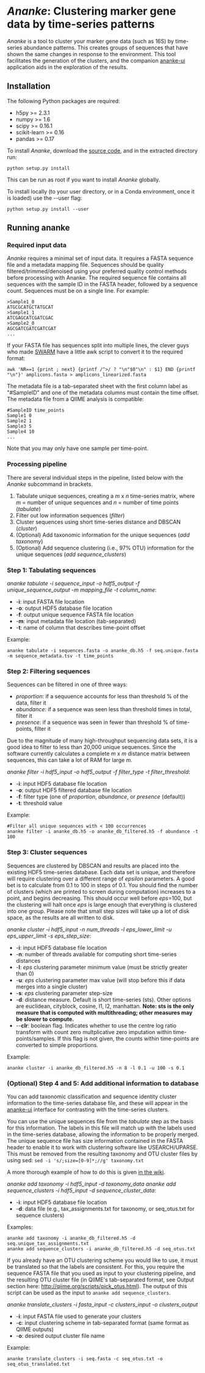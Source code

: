 # *Ananke*: Clustering marker gene data by time-series patterns
*Ananke* is a tool to cluster your marker gene data (such as 16S) by time-series abundance patterns. This creates groups of sequences that have shown the same changes in response to the environment. This tool facilitates the generation of the clusters, and the companion [ananke-ui](https://github.com/beiko-lab/ananke-ui) application aids in the exploration of the results.

## Installation
The following Python packages are required:
- h5py >= 2.3.1
- numpy >= 1.6
- scipy >= 0.16.1
- scikit-learn >= 0.16
- pandas >= 0.17

To install *Ananke*, download the [source code](https://github.com/beiko-lab/ananke/archive/master.zip), and in the extracted directory run:
```
python setup.py install
```
This can be run as root if you want to install *Ananke* globally.

To install locally (to your user directory, or in a Conda environment, once it is loaded) use the --user flag:
```
python setup.py install --user
```

## Running ananke
### Required input data
*Ananke* requires a minimal set of input data. It requires a FASTA sequence file and a metadata mapping file. Sequences should be quality filtered/trimmed/denoised using your preferred quality control methods before processing with Ananke. The required sequence file contains all sequences with the sample ID in the FASTA header, followed by a sequence count. Sequences must be on a single line. For example:
```
>Sample1_0
ATGCGCATGCTATGCAT
>Sample1_1
ATCGAGCATCGATCGAC
>Sample2_0
AGCGATCGATCGATCGAT
...
```
If your FASTA file has sequences split into multiple lines, the clever guys who made [SWARM](https://github.com/torognes/swarm#linearization) have a little awk script to convert it to the required format:
```
awk 'NR==1 {print ; next} {printf /^>/ ? "\n"$0"\n" : $1} END {printf "\n"}' amplicons.fasta > amplicons_linearized.fasta
```

The metadata file is a tab-separated sheet with the first column label as "#SampleID" and one of the metadata columns must contain the time offset. The metadata file from a QIIME analysis is compatible:
```
#SampleID time_points
Sample1 0
Sample2 1
Sample3 5
Sample4 10
...
```
Note that you may only have one sample per time-point.

### Processing pipeline
There are several individual steps in the pipeline, listed below with the *Ananke* subcommand in brackets.

1. Tabulate unique sequences, creating a *m* x *n* time-series matrix, where *m* = number of unique sequences and *n* = number of time points (*tabulate*)
2. Filter out low information sequences (*filter*)
3. Cluster sequences using short time-series distance and DBSCAN (*cluster*)
4. (Optional) Add taxonomic information for the unique sequences (*add taxonomy*)
5. (Optional) Add sequence clustering (i.e., 97% OTU) information for the unique sequences (*add sequence_clusters*)

### Step 1: Tabulating sequences

*ananke tabulate -i sequence_input -o hdf5_output -f unique_sequence_output -m mapping_file -t column_name*:
- -**i**: input FASTA file location
- -**o**: output HDF5 database file location
- -**f**: output unique sequence FASTA file location
- -**m**: input metadata file location (tab-separated)
- -**t**: name of column that describes time-point offset

Example:
```
ananke tabulate -i sequences.fasta -o ananke_db.h5 -f seq.unique.fasta -m sequence_metadata.tsv -t time_points
```

### Step 2: Filtering sequences

Sequences can be filtered in one of three ways:
- *proportion*: if a sequuence accounts for less than threshold % of the data, filter it
- *abundance*: if a sequence was seen less than threshold times in total, filter it
- *presence*: if a sequence was seen in fewer than threshold % of time-points, filter it

Due to the magnitude of many high-throughput sequencing data sets, it is a good idea to filter to less than 20,000 unique sequences. Since the software currently calculates a complete *m* x *m* distance matrix between sequences, this can take a lot of RAM for large *m*.

*ananke filter -i hdf5_input -o hdf5_output -f filter_type -t filter_threshold*:
- -**i**: input HDF5 database file location
- -**o**: output HDF5 filtered database file location
- -**f**: filter type (one of *proportion*, *abundance*, or *presence* (default))
- -**t**: threshold value

Example:
```
#Filter all unique sequences with < 100 occurrences
ananke filter -i ananke_db.h5 -o ananke_db_filtered.h5 -f abundance -t 100
```

### Step 3: Cluster sequences

Sequences are clustered by DBSCAN and results are placed into the existing HDF5 time-series database. Each data set is unique, and therefore will require clustering over a different range of *epsilon* parameters. A good bet is to calculate from 0.1 to 100 in steps of 0.1. You should find the number of clusters (which are printed to screen during computation) increases to a point, and begins decreasing. This should occur well before *eps*=100, but the clustering will halt once *eps* is large enough that everything is clustered into one group. Please note that small step sizes will take up a lot of disk space, as the results are all written to disk. 

*ananke cluster -i hdf5_input -n num_threads -l eps_lower_limit -u eps_upper_limit -s eps_step_size*:
- -**i**: input HDF5 database file location
- -**n**: number of threads available for computing short time-series distances
- -**l**: *eps* clustering parameter minimum value (must be strictly greater than 0)
- -**u**: *eps* clustering parameter max value (will stop before this if data merges into a single cluster)
- -**s**: *eps* clustering parameter step-size
- -**d**: distance measure. Default is short time-series (sts). Other options are euclidean, cityblock, cosine, l1, l2, manhattan. **Note: sts is the only measure that is computed with multithreading; other measures may be slower to compute.**
- --**clr**: boolean flag. Indicates whether to use the centre log ratio transform with count zero multplicative zero imputation within time-points/samples. If this flag is not given, the counts within time-points are converted to simple proportions.

Example:
```
ananke cluster -i ananke_db_filtered.h5 -n 8 -l 0.1 -u 100 -s 0.1
```

### (Optional) Step 4 and 5: Add additional information to database

You can add taxonomic classification and sequence identity cluster information to the time-series database file, and these will appear in the [ananke-ui](https://github.com/beiko-lab/ananke-ui) interface for contrasting with the time-series clusters.

You can use the unique sequences file from the *tabulate* step as the basis for this information. The labels in this file will match up with the labels used in the time-series database, allowing the information to be properly merged. The unique sequence file has size information contained in the FASTA header to enable it to work with clustering software like USEARCH/UPARSE. This must be removed from the resulting taxonomy and OTU cluster files by using sed: `sed -i 's/;size=[0-9]*;//g' taxonomy.txt`

A more thorough example of how to do this is given [in the wiki](https://github.com/beiko-lab/ananke/wiki/Generating-OTUs-and-taxonomy-for-import-into-ananke).

*ananke add taxonomy -i hdf5_input -d taxonomy_data*
*ananke add sequence_clusters -i hdf5_input -d sequence_cluster_data*:
- -**i**: input HDF5 database file location
- -**d**: data file (e.g., tax_assignments.txt for taxonomy, or seq_otus.txt for sequence clusters)

Examples:
```
ananke add taxonomy -i ananke_db_filtered.h5 -d seq.unique_tax_assignments.txt
ananke add sequence_clusters -i ananke_db_filtered.h5 -d seq_otus.txt
```

If you already have an OTU clustering scheme you would like to use, it must be translated so that the labels are consistent. For this, you require the sequence FASTA file that you used as input to your clustering pipeline, and the resulting OTU cluster file (in QIIME's tab-separated format, see Output section here: http://qiime.org/scripts/pick_otus.html). The output of this script can be used as the input to `ananke add sequence_clusters`.

*ananke translate_clusters -i fasta_input -c clusters_input -o clusters_output*
- -**i**: input FASTA file used to generate your clusters
- -**c**: input clustering scheme in tab-separated format (same format as QIIME outputs)
- -**o**: desired output cluster file name

Example:
```
ananke translate_clusters -i seq.fasta -c seq_otus.txt -o seq_otus_translated.txt
```

